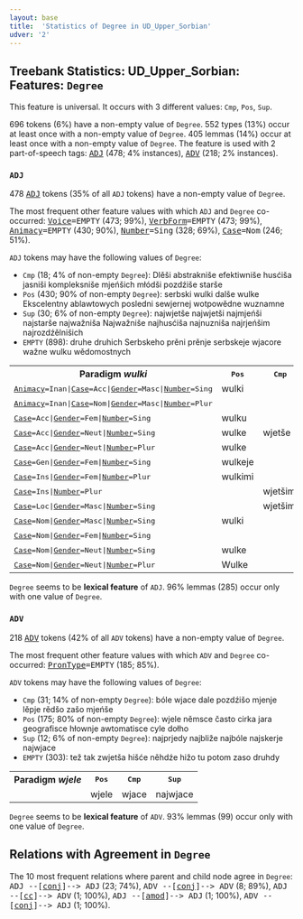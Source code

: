 ```yaml
---
layout: base
title:  'Statistics of Degree in UD_Upper_Sorbian'
udver: '2'
---
```


## Treebank Statistics: UD_Upper_Sorbian: Features: `Degree`

This feature is universal.
It occurs with 3 different values: `Cmp`, `Pos`, `Sup`.

696 tokens (6%) have a non-empty value of `Degree`.
552 types (13%) occur at least once with a non-empty value of `Degree`.
405 lemmas (14%) occur at least once with a non-empty value of `Degree`.
The feature is used with 2 part-of-speech tags: <tt><a href="hsb-pos-ADJ.html">ADJ</a></tt> (478; 4% instances), <tt><a href="hsb-pos-ADV.html">ADV</a></tt> (218; 2% instances).

### `ADJ`

478 <tt><a href="hsb-pos-ADJ.html">ADJ</a></tt> tokens (35% of all `ADJ` tokens) have a non-empty value of `Degree`.

The most frequent other feature values with which `ADJ` and `Degree` co-occurred: <tt><a href="hsb-feat-Voice.html">Voice</a></tt><tt>=EMPTY</tt> (473; 99%), <tt><a href="hsb-feat-VerbForm.html">VerbForm</a></tt><tt>=EMPTY</tt> (473; 99%), <tt><a href="hsb-feat-Animacy.html">Animacy</a></tt><tt>=EMPTY</tt> (430; 90%), <tt><a href="hsb-feat-Number.html">Number</a></tt><tt>=Sing</tt> (328; 69%), <tt><a href="hsb-feat-Case.html">Case</a></tt><tt>=Nom</tt> (246; 51%).

`ADJ` tokens may have the following values of `Degree`:

* `Cmp` (18; 4% of non-empty `Degree`): Dlěši abstrakniše efektiwniše husćiša jasniši kompleksniše mjeńšich młódši pozdźiše starše
* `Pos` (430; 90% of non-empty `Degree`): serbski wulki dalše wulke Ekscelentny ablawtowych posledni sewjernej wotpowědne wuznamne
* `Sup` (30; 6% of non-empty `Degree`): najwjetše najwjetši najmjeńši najstarše najwažniša Najwažniše najhusćiša najnuzniša najrjeńšim najrozdźělnišich
* `EMPTY` (898): druhe druhich Serbskeho prěni prěnje serbskeje wjacore wažne wulku wědomostnych

<table>
  <tr><th>Paradigm <i>wulki</i></th><th><tt>Pos</tt></th><th><tt>Cmp</tt></th><th><tt>Sup</tt></th></tr>
  <tr><td><tt><tt><a href="hsb-feat-Animacy.html">Animacy</a></tt><tt>=Inan</tt>|<tt><a href="hsb-feat-Case.html">Case</a></tt><tt>=Acc</tt>|<tt><a href="hsb-feat-Gender.html">Gender</a></tt><tt>=Masc</tt>|<tt><a href="hsb-feat-Number.html">Number</a></tt><tt>=Sing</tt></tt></td><td>wulki</td><td></td><td></td></tr>
  <tr><td><tt><tt><a href="hsb-feat-Animacy.html">Animacy</a></tt><tt>=Inan</tt>|<tt><a href="hsb-feat-Case.html">Case</a></tt><tt>=Nom</tt>|<tt><a href="hsb-feat-Gender.html">Gender</a></tt><tt>=Masc</tt>|<tt><a href="hsb-feat-Number.html">Number</a></tt><tt>=Plur</tt></tt></td><td></td><td></td><td>Najwjetše</td></tr>
  <tr><td><tt><tt><a href="hsb-feat-Case.html">Case</a></tt><tt>=Acc</tt>|<tt><a href="hsb-feat-Gender.html">Gender</a></tt><tt>=Fem</tt>|<tt><a href="hsb-feat-Number.html">Number</a></tt><tt>=Sing</tt></tt></td><td>wulku</td><td></td><td>najwjetšu</td></tr>
  <tr><td><tt><tt><a href="hsb-feat-Case.html">Case</a></tt><tt>=Acc</tt>|<tt><a href="hsb-feat-Gender.html">Gender</a></tt><tt>=Neut</tt>|<tt><a href="hsb-feat-Number.html">Number</a></tt><tt>=Sing</tt></tt></td><td>wulke</td><td>wjetše</td><td></td></tr>
  <tr><td><tt><tt><a href="hsb-feat-Case.html">Case</a></tt><tt>=Acc</tt>|<tt><a href="hsb-feat-Gender.html">Gender</a></tt><tt>=Neut</tt>|<tt><a href="hsb-feat-Number.html">Number</a></tt><tt>=Plur</tt></tt></td><td>wulke</td><td></td><td></td></tr>
  <tr><td><tt><tt><a href="hsb-feat-Case.html">Case</a></tt><tt>=Gen</tt>|<tt><a href="hsb-feat-Gender.html">Gender</a></tt><tt>=Fem</tt>|<tt><a href="hsb-feat-Number.html">Number</a></tt><tt>=Sing</tt></tt></td><td>wulkeje</td><td></td><td></td></tr>
  <tr><td><tt><tt><a href="hsb-feat-Case.html">Case</a></tt><tt>=Ins</tt>|<tt><a href="hsb-feat-Gender.html">Gender</a></tt><tt>=Fem</tt>|<tt><a href="hsb-feat-Number.html">Number</a></tt><tt>=Plur</tt></tt></td><td>wulkimi</td><td></td><td>najwjetšimi</td></tr>
  <tr><td><tt><tt><a href="hsb-feat-Case.html">Case</a></tt><tt>=Ins</tt>|<tt><a href="hsb-feat-Number.html">Number</a></tt><tt>=Plur</tt></tt></td><td></td><td>wjetšimi</td><td></td></tr>
  <tr><td><tt><tt><a href="hsb-feat-Case.html">Case</a></tt><tt>=Loc</tt>|<tt><a href="hsb-feat-Gender.html">Gender</a></tt><tt>=Masc</tt>|<tt><a href="hsb-feat-Number.html">Number</a></tt><tt>=Sing</tt></tt></td><td></td><td>wjetšim</td><td></td></tr>
  <tr><td><tt><tt><a href="hsb-feat-Case.html">Case</a></tt><tt>=Nom</tt>|<tt><a href="hsb-feat-Gender.html">Gender</a></tt><tt>=Masc</tt>|<tt><a href="hsb-feat-Number.html">Number</a></tt><tt>=Sing</tt></tt></td><td>wulki</td><td></td><td>najwjetši</td></tr>
  <tr><td><tt><tt><a href="hsb-feat-Case.html">Case</a></tt><tt>=Nom</tt>|<tt><a href="hsb-feat-Gender.html">Gender</a></tt><tt>=Fem</tt>|<tt><a href="hsb-feat-Number.html">Number</a></tt><tt>=Sing</tt></tt></td><td></td><td></td><td>najwjetša</td></tr>
  <tr><td><tt><tt><a href="hsb-feat-Case.html">Case</a></tt><tt>=Nom</tt>|<tt><a href="hsb-feat-Gender.html">Gender</a></tt><tt>=Neut</tt>|<tt><a href="hsb-feat-Number.html">Number</a></tt><tt>=Sing</tt></tt></td><td>wulke</td><td></td><td>najwjetše</td></tr>
  <tr><td><tt><tt><a href="hsb-feat-Case.html">Case</a></tt><tt>=Nom</tt>|<tt><a href="hsb-feat-Gender.html">Gender</a></tt><tt>=Neut</tt>|<tt><a href="hsb-feat-Number.html">Number</a></tt><tt>=Plur</tt></tt></td><td>Wulke</td><td></td><td></td></tr>
</table>

`Degree` seems to be **lexical feature** of `ADJ`. 96% lemmas (285) occur only with one value of `Degree`.

### `ADV`

218 <tt><a href="hsb-pos-ADV.html">ADV</a></tt> tokens (42% of all `ADV` tokens) have a non-empty value of `Degree`.

The most frequent other feature values with which `ADV` and `Degree` co-occurred: <tt><a href="hsb-feat-PronType.html">PronType</a></tt><tt>=EMPTY</tt> (185; 85%).

`ADV` tokens may have the following values of `Degree`:

* `Cmp` (31; 14% of non-empty `Degree`): bóle wjace dale pozdźišo mjenje lěpje rědšo zašo mjeńše
* `Pos` (175; 80% of non-empty `Degree`): wjele němsce často cirka jara geografisce hłownje awtomatisce cyle dołho
* `Sup` (12; 6% of non-empty `Degree`): najprjedy najbliže najbóle najskerje najwjace
* `EMPTY` (303): tež tak zwjetša hišće něhdźe hižo tu potom zaso druhdy

<table>
  <tr><th>Paradigm <i>wjele</i></th><th><tt>Pos</tt></th><th><tt>Cmp</tt></th><th><tt>Sup</tt></th></tr>
  <tr><td><tt></tt></td><td>wjele</td><td>wjace</td><td>najwjace</td></tr>
</table>

`Degree` seems to be **lexical feature** of `ADV`. 93% lemmas (99) occur only with one value of `Degree`.

## Relations with Agreement in `Degree`

The 10 most frequent relations where parent and child node agree in `Degree`:
<tt>ADJ --[<tt><a href="hsb-dep-conj.html">conj</a></tt>]--> ADJ</tt> (23; 74%),
<tt>ADV --[<tt><a href="hsb-dep-conj.html">conj</a></tt>]--> ADV</tt> (8; 89%),
<tt>ADJ --[<tt><a href="hsb-dep-cc.html">cc</a></tt>]--> ADV</tt> (1; 100%),
<tt>ADJ --[<tt><a href="hsb-dep-amod.html">amod</a></tt>]--> ADJ</tt> (1; 100%),
<tt>ADV --[<tt><a href="hsb-dep-conj.html">conj</a></tt>]--> ADJ</tt> (1; 100%).

